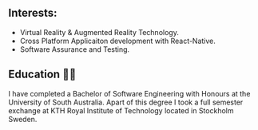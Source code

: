 ## Interests: 
- Virtual Reality & Augmented Reality Technology. 
- Cross Platform Applicaiton development with React-Native. 
- Software Assurance and Testing. 

## Education :man_student: 
<p>I have completed a Bachelor of Software Engineering with Honours at the University of South Australia. Apart of this degree I took a full semester exchange at KTH Royal Institute of Technology located in Stockholm Sweden. </p>
